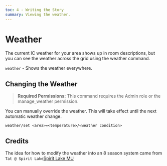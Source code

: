 ```yaml
---
toc: 4 - Writing the Story
summary: Viewing the weather.
---
```

# Weather

The current IC weather for your area shows up in room descriptions, but you can see the weather across the grid using the weather command.

`weather` - Shows the weather everywhere.

## Changing the Weather

> **Required Permissions:** This command requires the Admin role or the manage_weather permission.

You can manually override the weather.  This will take effect until the next automatic weather change.

`weather/set <area>=<temperature>/<weather condition>`

## Credits

The idea for how to modify the weather into an 8 season system came from `Tat @ Spirit Lake`[Spirit Lake MU](https://spiritlakemu.com)
